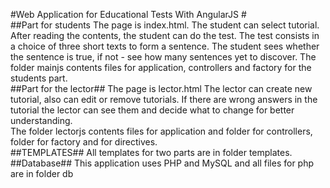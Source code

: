 #Web Application for Educational Tests With AngularJS #
<br />
##Part for students 
The page is index.html. The student can select tutorial. 
After reading the contents, the student can do the test.
The test consists in a choice of three short texts to form a sentence.
The student sees whether the sentence is true, if not - see how many sentences yet to discover.
The folder mainjs contents files for application, controllers and factory for the students part.
<br />
##Part for the lector##
The page is lector.html
The lector can create new tutorial, also can edit or remove tutorials.
If there are wrong answers in the tutorial the lector can see them and decide what to change for better understanding. 
<br />
The folder lectorjs contents files for application and  folder for controllers, folder for  factory and for directives.
<br />
##TEMPLATES##
All templates for two parts are in folder templates.
<br />
##Database##
This application uses PHP and MySQL and all files for php are in folder db 